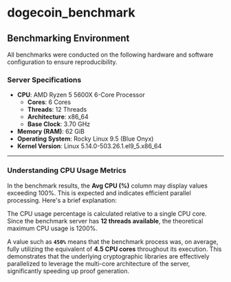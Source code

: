 # dogecoin_benchmark
## Benchmarking Environment
All benchmarks were conducted on the following hardware and software configuration to ensure reproducibility.

### Server Specifications
- **CPU**: AMD Ryzen 5 5600X 6-Core Processor
  - **Cores**: 6 Cores
  - **Threads**: 12 Threads
  - **Architecture**: x86_64
  - **Base Clock**: 3.70 GHz
- **Memory (RAM)**: 62 GiB
- **Operating System**: Rocky Linux 9.5 (Blue Onyx)
- **Kernel Version**: Linux 5.14.0-503.26.1.el9_5.x86_64

------

### Understanding CPU Usage Metrics
In the benchmark results, the **Avg CPU (%)** column may display values exceeding 100%. This is expected and indicates efficient parallel processing. Here's a brief explanation:

The CPU usage percentage is calculated relative to a single CPU core. Since the benchmark server has **12 threads available**, the theoretical maximum CPU usage is 1200%.

A value such as **`450%`** means that the benchmark process was, on average, fully utilizing the equivalent of **4.5 CPU cores** throughout its execution. This demonstrates that the underlying cryptographic libraries are effectively parallelized to leverage the multi-core architecture of the server, significantly speeding up proof generation.
